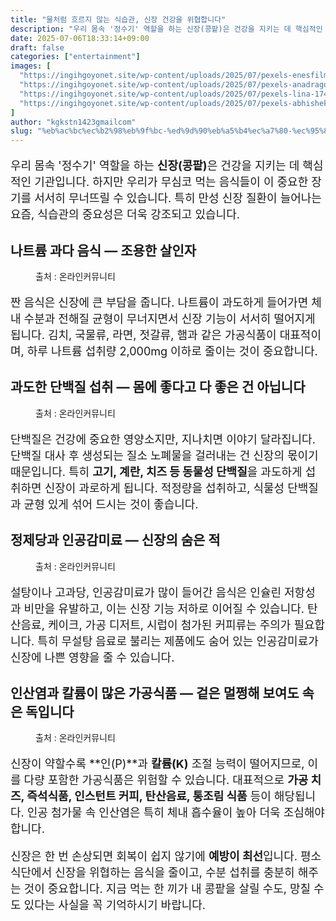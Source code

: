 ```yaml
---
title: "물처럼 흐르지 않는 식습관, 신장 건강을 위협합니다"
description: "우리 몸속 '정수기' 역할을 하는 신장(콩팥)은 건강을 지키는 데 핵심적인 기관입니다. 하지만 우리가 무심코 먹는 음식들이 이 중요한 장기를 서서히 무너뜨릴 수 있습니다. 특히 만성 신장 질환이 늘어나는 요즘, 식습관의 중요성은 더욱 강조되고 있습니다."
date: 2025-07-06T18:33:14+09:00
draft: false
categories: ["entertainment"]
images: [
  "https://ingihgoyonet.site/wp-content/uploads/2025/07/pexels-enesfilm-8254049-576x1024.jpg"
  "https://ingihgoyonet.site/wp-content/uploads/2025/07/pexels-anadragon-2985167-1024x683.jpg"
  "https://ingihgoyonet.site/wp-content/uploads/2025/07/pexels-lina-1740902-1024x683.jpg"
  "https://ingihgoyonet.site/wp-content/uploads/2025/07/pexels-abhishek-mahajan-2249012-3928854-1024x683.jpg"
]
author: "kgkstn1423gmailcom"
slug: "%eb%ac%bc%ec%b2%98%eb%9f%bc-%ed%9d%90%eb%a5%b4%ec%a7%80-%ec%95%8a%eb%8a%94-%ec%8b%9d%ec%8a%b5%ea%b4%80-%ec%8b%a0%ec%9e%a5-%ea%b1%b4%ea%b0%95%ec%9d%84-%ec%9c%84%ed%98%91%ed%95%a9%eb%8b%88%eb%8b%a4"
---
```


<p style="font-size:18px">우리 몸속 '정수기' 역할을 하는 <strong>신장(콩팥)</strong>은 건강을 지키는 데 핵심적인 기관입니다. 하지만 우리가 무심코 먹는 음식들이 이 중요한 장기를 서서히 무너뜨릴 수 있습니다. 특히 만성 신장 질환이 늘어나는 요즘, 식습관의 중요성은 더욱 강조되고 있습니다.</p> <h2 >나트륨 과다 음식 — 조용한 살인자</h2> <figure ><img src="https://ingihgoyonet.site/wp-content/uploads/2025/07/pexels-enesfilm-8254049-576x1024.jpg" alt="" style="aspect-ratio:16/9;object-fit:cover"/><figcaption >출처 : 온라인커뮤니티</figcaption></figure> <p style="font-size:18px">짠 음식은 신장에 큰 부담을 줍니다. 나트륨이 과도하게 들어가면 체내 수분과 전해질 균형이 무너지면서 신장 기능이 서서히 떨어지게 됩니다. 김치, 국물류, 라면, 젓갈류, 햄과 같은 가공식품이 대표적이며, 하루 나트륨 섭취량 2,000mg 이하로 줄이는 것이 중요합니다.</p> <h2 >과도한 단백질 섭취 — 몸에 좋다고 다 좋은 건 아닙니다</h2> <figure ><img src="https://ingihgoyonet.site/wp-content/uploads/2025/07/pexels-anadragon-2985167-1024x683.jpg" alt="" style="aspect-ratio:16/9;object-fit:cover"/><figcaption >출처 : 온라인커뮤니티</figcaption></figure> <p style="font-size:18px">단백질은 건강에 중요한 영양소지만, 지나치면 이야기 달라집니다. 단백질 대사 후 생성되는 질소 노폐물을 걸러내는 건 신장의 몫이기 때문입니다. 특히 <strong>고기, 계란, 치즈 등 동물성 단백질</strong>을 과도하게 섭취하면 신장이 과로하게 됩니다. 적정량을 섭취하고, 식물성 단백질과 균형 있게 섞어 드시는 것이 좋습니다.</p> <h2 >정제당과 인공감미료 — 신장의 숨은 적</h2> <figure ><img src="https://ingihgoyonet.site/wp-content/uploads/2025/07/pexels-lina-1740902-1024x683.jpg" alt="" style="aspect-ratio:16/9;object-fit:cover"/><figcaption >출처 : 온라인커뮤니티</figcaption></figure> <p style="font-size:18px">설탕이나 고과당, 인공감미료가 많이 들어간 음식은 인슐린 저항성과 비만을 유발하고, 이는 신장 기능 저하로 이어질 수 있습니다. 탄산음료, 케이크, 가공 디저트, 시럽이 첨가된 커피류는 주의가 필요합니다. 특히 무설탕 음료로 불리는 제품에도 숨어 있는 인공감미료가 신장에 나쁜 영향을 줄 수 있습니다.</p> <h2 >인산염과 칼륨이 많은 가공식품 — 겉은 멀쩡해 보여도 속은 독입니다</h2> <figure ><img src="https://ingihgoyonet.site/wp-content/uploads/2025/07/pexels-abhishek-mahajan-2249012-3928854-1024x683.jpg" alt="" style="aspect-ratio:16/9;object-fit:cover"/><figcaption >출처 : 온라인커뮤니티</figcaption></figure> <p style="font-size:18px">신장이 약할수록 **인(P)**과 <strong>칼륨(K)</strong> 조절 능력이 떨어지므로, 이를 다량 포함한 가공식품은 위험할 수 있습니다. 대표적으로 <strong>가공 치즈, 즉석식품, 인스턴트 커피, 탄산음료, 통조림 식품</strong> 등이 해당됩니다. 인공 첨가물 속 인산염은 특히 체내 흡수율이 높아 더욱 조심해야 합니다.</p> <p style="font-size:18px">신장은 한 번 손상되면 회복이 쉽지 않기에 <strong>예방이 최선</strong>입니다. 평소 식단에서 신장을 위협하는 음식을 줄이고, 수분 섭취를 충분히 해주는 것이 중요합니다. 지금 먹는 한 끼가 내 콩팥을 살릴 수도, 망칠 수도 있다는 사실을 꼭 기억하시기 바랍니다.</p>